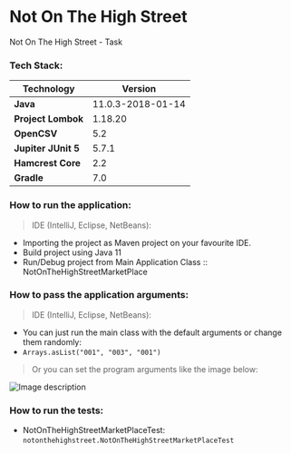 # Not On The High Street
Not On The High Street - Task

### Tech Stack:
| Technology | Version |
|--|--|
| **Java** | 11.0.3-2018-01-14 |
| **Project Lombok** | 1.18.20 |
| **OpenCSV** | 5.2 |
| **Jupiter JUnit 5** | 5.7.1 |
| **Hamcrest Core** | 2.2 |
| **Gradle** | 7.0 |

### How to run the application:
> IDE (IntelliJ, Eclipse, NetBeans):
- Importing the project as Maven project on your favourite IDE.
- Build project using Java 11
- Run/Debug project from Main Application Class :: NotOnTheHighStreetMarketPlace

### How to pass the application arguments:
> IDE (IntelliJ, Eclipse, NetBeans):

- You can just run the main class with the default arguments or change them randomly:
- `Arrays.asList("001", "003", "001")`

> Or you can set the program arguments like the image below:  

![Image description](https://i.imgur.com/yUXmsBE.png)

### How to run the tests:

- NotOnTheHighStreetMarketPlaceTest: `notonthehighstreet.NotOnTheHighStreetMarketPlaceTest`
